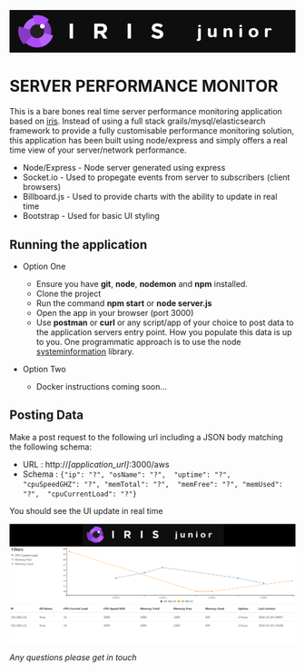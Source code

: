 
![Iris Junior](public/images/irisjunior.png?raw=true "Iris Junior")

# SERVER PERFORMANCE MONITOR

This is a bare bones real time server performance monitoring application based on [iris](https://github.com/DeanGaffney/iris). Instead of using a full stack grails/mysql/elasticsearch framework to provide a fully customisable performance monitoring solution, this application has been built using node/express and simply offers a real time view of your server/network performance.

* Node/Express - Node server generated using express
* Socket&#46;io - Used to propegate events from server to subscribers (client browsers)
* Billboard&#46;js - Used to provide charts with the ability to update in real time
* Bootstrap - Used for basic UI styling 

## Running the application
* Option One
    * Ensure you have **git**, **node**, **nodemon** and **npm** installed.
    * Clone the project
    * Run the command **npm start** or **node server.js**
    * Open the app in your browser (port 3000)
    * Use **postman** or **curl** or any script/app of your choice to post data to the application servers entry point. How you populate this data is up to you. One programmatic approach is to use the node [systeminformation](https://www.npmjs.com/package/systeminformation) library.

* Option Two
    * Docker instructions coming soon...

## Posting Data
Make a post request to the following url including a JSON body matching the following schema:

* URL : http://*[application_url]*:3000/aws
* Schema :
  `{"ip": "?",
"osName": "?", 
"uptime": "?", 
"cpuSpeedGHZ": "?",
"memTotal": "?", 
"memFree": "?",
"memUsed": "?", 
"cpuCurrentLoad": "?"}`

You should see the UI update in real time


![Iris Junior Preview](public/images/preview.PNG?raw=true "Iris Junior Preview")

  *Any questions please get in touch*


